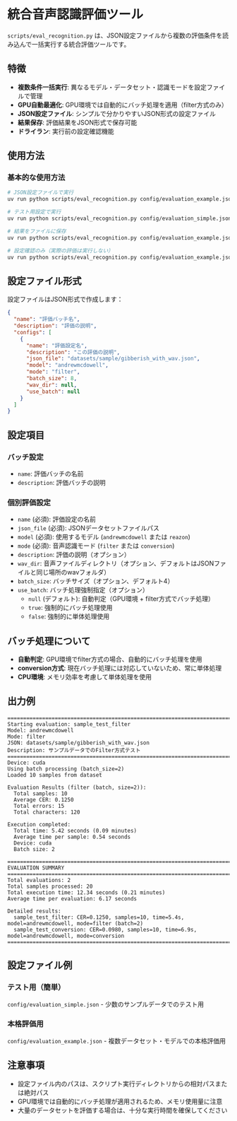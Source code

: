 # 統合音声認識評価ツール

`scripts/eval_recognition.py` は、JSON設定ファイルから複数の評価条件を読み込んで一括実行する統合評価ツールです。

## 特徴

- **複数条件一括実行**: 異なるモデル・データセット・認識モードを設定ファイルで管理
- **GPU自動最適化**: GPU環境では自動的にバッチ処理を適用（filter方式のみ）
- **JSON設定ファイル**: シンプルで分かりやすいJSON形式の設定ファイル
- **結果保存**: 評価結果をJSON形式で保存可能
- **ドライラン**: 実行前の設定確認機能

## 使用方法

### 基本的な使用方法

```bash
# JSON設定ファイルで実行
uv run python scripts/eval_recognition.py config/evaluation_example.json

# テスト用設定で実行
uv run python scripts/eval_recognition.py config/evaluation_simple.json

# 結果をファイルに保存
uv run python scripts/eval_recognition.py config/evaluation_example.json --output results.json

# 設定確認のみ（実際の評価は実行しない）
uv run python scripts/eval_recognition.py config/evaluation_example.json --dry-run
```

## 設定ファイル形式

設定ファイルはJSON形式で作成します：

```json
{
  "name": "評価バッチ名",
  "description": "評価の説明",
  "configs": [
    {
      "name": "評価設定名",
      "description": "この評価の説明",
      "json_file": "datasets/sample/gibberish_with_wav.json",
      "model": "andrewmcdowell",
      "mode": "filter",
      "batch_size": 8,
      "wav_dir": null,
      "use_batch": null
    }
  ]
}
```

## 設定項目

### バッチ設定

- `name`: 評価バッチの名前
- `description`: 評価バッチの説明

### 個別評価設定

- `name` (必須): 評価設定の名前
- `json_file` (必須): JSONデータセットファイルパス
- `model` (必須): 使用するモデル (`andrewmcdowell` または `reazon`)
- `mode` (必須): 音声認識モード (`filter` または `conversion`)
- `description`: 評価の説明（オプション）
- `wav_dir`: 音声ファイルディレクトリ（オプション、デフォルトはJSONファイルと同じ場所のwavフォルダ）
- `batch_size`: バッチサイズ（オプション、デフォルト4）
- `use_batch`: バッチ処理強制指定（オプション）
  - `null` (デフォルト): 自動判定（GPU環境 + filter方式でバッチ処理）
  - `true`: 強制的にバッチ処理使用
  - `false`: 強制的に単体処理使用

## バッチ処理について

- **自動判定**: GPU環境でfilter方式の場合、自動的にバッチ処理を使用
- **conversion方式**: 現在バッチ処理には対応していないため、常に単体処理
- **CPU環境**: メモリ効率を考慮して単体処理を使用

## 出力例

```
===============================================================================
Starting evaluation: sample_test_filter
Model: andrewmcdowell
Mode: filter
JSON: datasets/sample/gibberish_with_wav.json
Description: サンプルデータでのFilter方式テスト
===============================================================================
Device: cuda
Using batch processing (batch_size=2)
Loaded 10 samples from dataset

Evaluation Results (filter (batch, size=2)):
  Total samples: 10
  Average CER: 0.1250
  Total errors: 15
  Total characters: 120

Execution completed:
  Total time: 5.42 seconds (0.09 minutes)
  Average time per sample: 0.54 seconds
  Device: cuda
  Batch size: 2

================================================================================
EVALUATION SUMMARY
================================================================================
Total evaluations: 2
Total samples processed: 20
Total execution time: 12.34 seconds (0.21 minutes)
Average time per evaluation: 6.17 seconds

Detailed results:
  sample_test_filter: CER=0.1250, samples=10, time=5.4s, model=andrewmcdowell, mode=filter (batch=2)
  sample_test_conversion: CER=0.0980, samples=10, time=6.9s, model=andrewmcdowell, mode=conversion
================================================================================
```

## 設定ファイル例

### テスト用（簡単）
`config/evaluation_simple.json` - 少数のサンプルデータでのテスト用

### 本格評価用
`config/evaluation_example.json` - 複数データセット・モデルでの本格評価用

## 注意事項

- 設定ファイル内のパスは、スクリプト実行ディレクトリからの相対パスまたは絶対パス
- GPU環境では自動的にバッチ処理が適用されるため、メモリ使用量に注意
- 大量のデータセットを評価する場合は、十分な実行時間を確保してください
